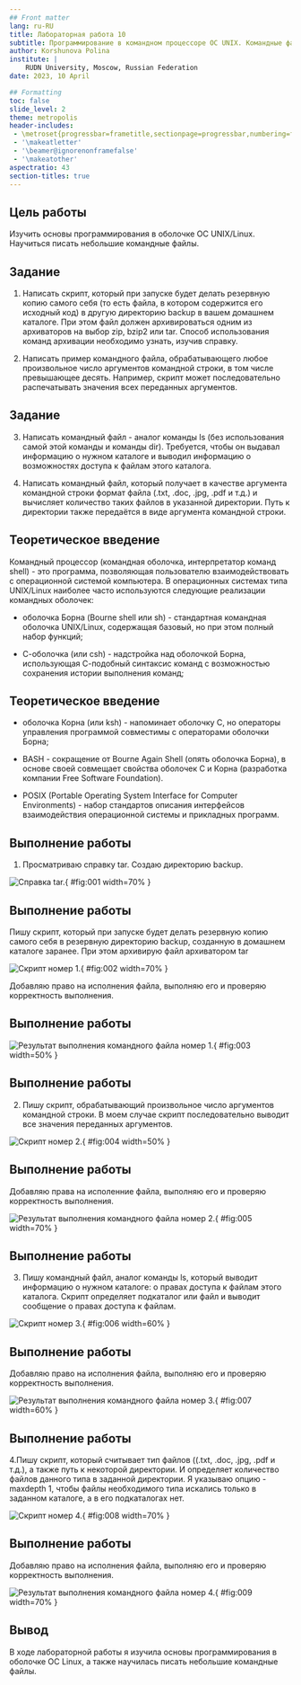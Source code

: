 ```yaml
---
## Front matter
lang: ru-RU
title: Лабораторная работа 10
subtitle: Программирование в командном процессоре ОС UNIX. Командные файлы 
author: Korshunova Polina 
institute: |
	RUDN University, Moscow, Russian Federation
date: 2023, 10 April

## Formatting
toc: false
slide_level: 2
theme: metropolis
header-includes: 
 - \metroset{progressbar=frametitle,sectionpage=progressbar,numbering=fraction}
 - '\makeatletter'
 - '\beamer@ignorenonframefalse'
 - '\makeatother'
aspectratio: 43
section-titles: true
---
```


## Цель работы

Изучить основы программирования в оболочке ОС UNIX/Linux. Научиться писать небольшие командные файлы.

## Задание 

1. Написать скрипт, который при запуске будет делать резервную копию самого себя (то есть файла, в котором содержится его исходный код) в другую директорию backup
в вашем домашнем каталоге. При этом файл должен архивироваться одним из архиваторов на выбор zip, bzip2 или tar. Способ использования команд архивации необходимо узнать, изучив справку.

2. Написать пример командного файла, обрабатывающего любое произвольное число
аргументов командной строки, в том числе превышающее десять. Например, скрипт
может последовательно распечатывать значения всех переданных аргументов.

## Задание 

3. Написать командный файл - аналог команды ls (без использования самой этой команды и команды dir). Требуется, чтобы он выдавал информацию о нужном каталоге и выводил информацию о возможностях доступа к файлам этого каталога.

4. Написать командный файл, который получает в качестве аргумента командной строки формат файла (.txt, .doc, .jpg, .pdf и т.д.) и вычисляет количество таких файлов
в указанной директории. Путь к директории также передаётся в виде аргумента командной строки.

## Теоретическое введение

Командный процессор (командная оболочка, интерпретатор команд shell) - это программа, позволяющая пользователю взаимодействовать с операционной системой компьютера. В операционных системах типа UNIX/Linux наиболее часто используются следующие реализации командных оболочек:

- оболочка Борна (Bourne shell или sh) - стандартная командная оболочка UNIX/Linux, содержащая базовый, но при этом полный набор функций;

- С-оболочка (или csh) - надстройка над оболочкой Борна, использующая С-подобный синтаксис команд с возможностью сохранения истории выполнения команд;

## Теоретическое введение

- оболочка Корна (или ksh) - напоминает оболочку С, но операторы управления программой совместимы с операторами оболочки Борна;

- BASH - сокращение от Bourne Again Shell (опять оболочка Борна), в основе своей совмещает свойства оболочек С и Корна (разработка компании Free Software Foundation).

- POSIX (Portable Operating System Interface for Computer Environments) - набор стандартов описания интерфейсов взаимодействия операционной системы и прикладных программ.

## Выполнение работы

1. Просматриваю справку tar. Создаю директорию backup.

![Справка tar.](image/1.png){ #fig:001 width=70% }

## Выполнение работы

Пишу скрипт, который при запуске будет делать резервную копию самого себя в резервную директорию backup, созданную в домашнем каталоге заранее. При этом архивирую файл архиватором tar 

![Скрипт номер 1.](image/2.png){ #fig:002 width=70% }

Добавляю право на исполнения файла, выполняю его и проверяю корректность выполнения.

## Выполнение работы

![Результат выполнения командного файла номер 1.](image/3.png){ #fig:003 width=50% }

## Выполнение работы

2. Пишу скрипт, обрабатывающий произвольное число аргументов командной строки. В моем случае скрипт последовательно выводит все значения переданных аргументов.

![Скрипт номер 2.](image/4.png){ #fig:004 width=50% }

## Выполнение работы

Добавляю права на исполенние файла, выполняю его и проверяю корректность выполнения.

![Результат выполнения командного файла номер 2.](image/5.png){ #fig:005 width=70% }

## Выполнение работы

3. Пишу командный файл, аналог команды ls, который выводит информацию о нужном каталоге: о правах доступа к файлам этого каталога. Скрипт определяет подкаталог или файл и выводит сообщение о правах доступа к файлам.

![Скрипт номер 3.](image/6.png){ #fig:006 width=60% }

## Выполнение работы

Добавляю право на исполнения файла, выполняю его и проверяю корректность выполнения.

![Результат выполнения командного файла номер 3.](image/7.png){ #fig:007 width=60% }

## Выполнение работы

4.Пишу скрипт, который считывает тип файлов ((.txt, .doc, .jpg, .pdf и т.д.), а также путь к некоторой директории. И определяет количество файлов данного типа в заданной директории. Я указываю опцию -maxdepth 1, чтобы файлы необходимого типа искались только в заданном каталоге, а в его подкаталогах нет.

![Скрипт номер 4.](image/8.png){ #fig:008 width=70% }

## Выполнение работы

Добавляю право на исполнения файла, выполняю его и проверяю корректность выполнения.

![Результат выполнения командного файла номер 4.](image/9.png){ #fig:009 width=70% }

## Вывод

В ходе лабораторной работы я изучила основы программирования в оболочке ОС Linux, а также научилась писать небольшие командные файлы.

